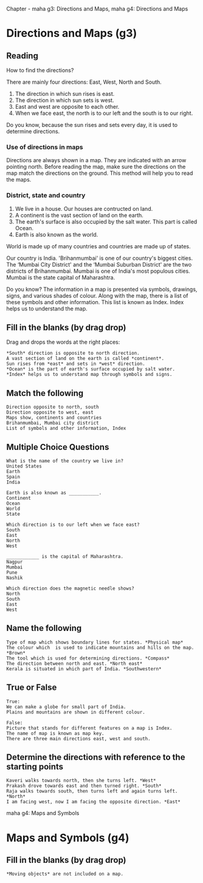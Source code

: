 Chapter - maha g3: Directions and Maps, maha g4: Directions and Maps
# Directions and Maps (g3)

## Reading
How to find the directions?

There are mainly four directions: East, West, North and South.
1. The direction in which sun rises is east.
2. The direction in which sun sets is west.
3. East and west are opposite to each other.
4. When we face east, the north is to our left and the south is to our right.

Do you know, because the sun rises and sets every day, it is used to determine directions.

### Use of directions in maps
Directions are always shown in a map. They are indicated with an arrow pointing north. 
Before reading the map, make sure the directions on the map match the directions on the ground. This method will help you to read the maps.

### District, state and country

1. We live in a house. Our houses are contructed on land.
2. A continent is the vast section of land on the earth.
3. The earth's surface is also occupied by the salt water. This part is called Ocean.
4. Earth is also known as the world.

World is made up of many countries and countries are made up of states.

Our country is India. 'Brihanmumbai' is one of our country's biggest cities. The ‘Mumbai City District' and the ‘Mumbai Suburban District' are the two districts of Brihanmumbai.
Mumbai is one of India's most populous cities. Mumbai is the state capital of Maharashtra.

Do you know?
The information in a map is presented via symbols, drawings, signs, and various shades of colour. Along with the map, there is a list of these symbols and other information. 
This list is known as Index. Index helps us to understand the map.

## Fill in the blanks (by drag drop)

Drag and drops the words at the right places:

```
*South* direction is opposite to north direction.
A vast section of land on the earth is called *continent*.
Sun rises from *east* and sets in *west* direction.
*Ocean* is the part of earth's surface occupied by salt water.
*Index* helps us to understand map through symbols and signs.

```

## Match the following

```
Direction opposite to north, south
Direction opposite to west, east
Maps show, continents and countries
Brihanmumbai, Mumbai city district
List of symbols and other information, Index

```

## Multiple Choice Questions

```
What is the name of the country we live in?
United States
Earth
Spain
India

Earth is also known as ___________.
Continent
Ocean
World
State

Which direction is to our left when we face east?
South
East
North
West

____________ is the capital of Maharashtra.
Nagpur
Mumbai
Pune
Nashik

Which direction does the magnetic needle shows?
North
South
East 
West

```

## Name the following

```
Type of map which shows boundary lines for states. *Physical map*
The colour which  is used to indicate mountains and hills on the map. *Brown*
The tool which is used for determining directions. *Compass*
The direction between north and east. *North east*
Kerala is situated in which part of India. *Southwestern*

```

## True or False

```
True:
We can make a globe for small part of India.
Plains and mountains are shown in different colour.

False:
Picture that stands for different features on a map is Index.
The name of map is known as map key.
There are three main directions east, west and south.

```

## Determine the directions with reference to the starting points

```
Kaveri walks towards north, then she turns left. *West*
Prakash drove towards east and then turned right. *South*
Raja walks towards south, then turns left and again turns left. *North*
I am facing west, now I am facing the opposite direction. *East*

```


maha g4: Maps and Symbols
# Maps and Symbols (g4)

## Fill in the blanks (by drag drop)

```
*Moving objects* are not included on a map.


